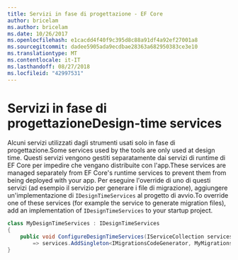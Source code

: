 ```yaml
---
title: Servizi in fase di progettazione - EF Core
author: bricelam
ms.author: bricelam
ms.date: 10/26/2017
ms.openlocfilehash: e1cacdd4f40f9c395d8c88a91df4a92ef27001a8
ms.sourcegitcommit: dadee5905ada9ecdbae28363a682950383ce3e10
ms.translationtype: MT
ms.contentlocale: it-IT
ms.lasthandoff: 08/27/2018
ms.locfileid: "42997531"
---
```

<a name="design-time-services"></a><span data-ttu-id="fcfd2-102">Servizi in fase di progettazione</span><span class="sxs-lookup"><span data-stu-id="fcfd2-102">Design-time services</span></span>
====================
<span data-ttu-id="fcfd2-103">Alcuni servizi utilizzati dagli strumenti usati solo in fase di progettazione.</span><span class="sxs-lookup"><span data-stu-id="fcfd2-103">Some services used by the tools are only used at design time.</span></span> <span data-ttu-id="fcfd2-104">Questi servizi vengono gestiti separatamente dai servizi di runtime di EF Core per impedire che vengano distribuite con l'app.</span><span class="sxs-lookup"><span data-stu-id="fcfd2-104">These services are managed separately from EF Core's runtime services to prevent them from being deployed with your app.</span></span> <span data-ttu-id="fcfd2-105">Per eseguire l'override di uno di questi servizi (ad esempio il servizio per generare i file di migrazione), aggiungere un'implementazione di `IDesignTimeServices` al progetto di avvio.</span><span class="sxs-lookup"><span data-stu-id="fcfd2-105">To override one of these services (for example the service to generate migration files), add an implementation of `IDesignTimeServices` to your startup project.</span></span>

``` csharp
class MyDesignTimeServices : IDesignTimeServices
{
    public void ConfigureDesignTimeServices(IServiceCollection services)
        => services.AddSingleton<IMigrationsCodeGenerator, MyMigrationsCodeGenerator>()
}
```

